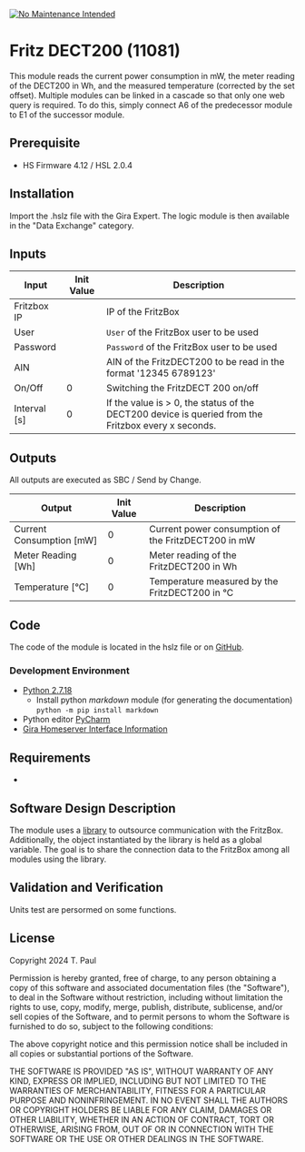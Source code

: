 [![No Maintenance Intended](http://unmaintained.tech/badge.svg)](http://unmaintained.tech/)
# Fritz DECT200 (11081)
This module reads the current power consumption in mW, the meter reading of the DECT200 in Wh, and the measured 
temperature (corrected by the set offset). Multiple modules can be linked in a cascade so that only one web query is 
required. To do this, simply connect A6 of the predecessor module to E1 of the successor module.

## Prerequisite
- HS Firmware 4.12 / HSL 2.0.4

## Installation
Import the .hslz file with the Gira Expert. The logic module is then available in the "Data Exchange" category.

## Inputs

| Input        | Init Value | Description                                                                                         |
|--------------|------------|-----------------------------------------------------------------------------------------------------|
| Fritzbox IP  |            | IP of the FritzBox                                                                                  |
| User         |            | `User` of the FritzBox user to be used                                                              |
| Password     |            | `Password` of the FritzBox user to be used                                                          |
| AIN          |            | AIN of the FritzDECT200 to be read in the format '12345 6789123'                                    |
| On/Off       | 0          | Switching the FritzDECT 200 on/off                                                                  |
| Interval [s] | 0          | If the value is > 0, the status of the DECT200 device is queried from the Fritzbox every x seconds. |

## Outputs
All outputs are executed as SBC / Send by Change.

| Output                   | Init Value | Description                                         |
|--------------------------|------------|-----------------------------------------------------|
| Current Consumption [mW] | 0          | Current power consumption of the FritzDECT200 in mW |
| Meter Reading [Wh]       | 0          | Meter reading of the FritzDECT200 in Wh             |
| Temperature [°C]         | 0          | Temperature measured by the FritzDECT200 in °C      |

## Code

The code of the module is located in the hslz file or on [GitHub](https://github.com/En3rGy/11081-Fritz-DECT200).

### Development Environment

- [Python 2.7.18](https://www.python.org/download/releases/2.7/)
    - Install python *markdown* module (for generating the documentation) `python -m pip install markdown`
- Python editor [PyCharm](https://www.jetbrains.com/pycharm/)
- [Gira Homeserver Interface Information](http://www.hs-help.net/hshelp/gira/other_documentation/Schnittstelleninformationen.zip)

## Requirements

-

## Software Design Description
The module uses a [library](https://github.com/En3rGy/fritz_lib) to outsource communication with the FritzBox. 
Additionally, the object instantiated by the library is held as a global variable. The goal is to share the connection 
data to the FritzBox among all modules using the library.

## Validation and Verification

Units test are persormed on some functions.

## License

Copyright 2024 T. Paul

Permission is hereby granted, free of charge, to any person obtaining a copy of this software and associated documentation files (the "Software"), to deal in the Software without restriction, including without limitation the rights to use, copy, modify, merge, publish, distribute, sublicense, and/or sell copies of the Software, and to permit persons to whom the Software is furnished to do so, subject to the following conditions:

The above copyright notice and this permission notice shall be included in all copies or substantial portions of the Software.

THE SOFTWARE IS PROVIDED "AS IS", WITHOUT WARRANTY OF ANY KIND, EXPRESS OR IMPLIED, INCLUDING BUT NOT LIMITED TO THE WARRANTIES OF MERCHANTABILITY, FITNESS FOR A PARTICULAR PURPOSE AND NONINFRINGEMENT. IN NO EVENT SHALL THE AUTHORS OR COPYRIGHT HOLDERS BE LIABLE FOR ANY CLAIM, DAMAGES OR OTHER LIABILITY, WHETHER IN AN ACTION OF CONTRACT, TORT OR OTHERWISE, ARISING FROM, OUT OF OR IN CONNECTION WITH THE SOFTWARE OR THE USE OR OTHER DEALINGS IN THE SOFTWARE.
